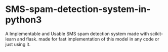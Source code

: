 # SMS-spam-detection-system-in-python3
A Implementable and Usable SMS spam detection system made with scikit-learn and flask. made for fast implementation of this model in any code or just using it.

